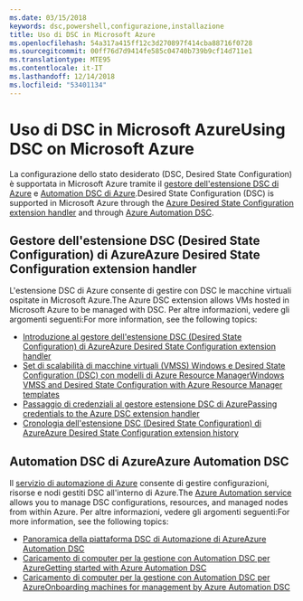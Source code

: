 ```yaml
---
ms.date: 03/15/2018
keywords: dsc,powershell,configurazione,installazione
title: Uso di DSC in Microsoft Azure
ms.openlocfilehash: 54a317a415ff12c3d270897f414cba88716f0728
ms.sourcegitcommit: 00ff76d7d9414fe585c04740b739b9cf14d711e1
ms.translationtype: MTE95
ms.contentlocale: it-IT
ms.lasthandoff: 12/14/2018
ms.locfileid: "53401134"
---
```

# <a name="using-dsc-on-microsoft-azure"></a><span data-ttu-id="46772-103">Uso di DSC in Microsoft Azure</span><span class="sxs-lookup"><span data-stu-id="46772-103">Using DSC on Microsoft Azure</span></span>

<span data-ttu-id="46772-104">La configurazione dello stato desiderato (DSC, Desired State Configuration) è supportata in Microsoft Azure tramite il [gestore dell'estensione DSC di Azure](/azure/virtual-machines/extensions/dsc-overview) e [Automation DSC di Azure](/azure/automation/automation-dsc-overview).</span><span class="sxs-lookup"><span data-stu-id="46772-104">Desired State Configuration (DSC) is supported in Microsoft Azure through the [Azure Desired State Configuration extension handler](/azure/virtual-machines/extensions/dsc-overview) and through [Azure Automation DSC](/azure/automation/automation-dsc-overview).</span></span>

## <a name="azure-desired-state-configuration-extension-handler"></a><span data-ttu-id="46772-105">Gestore dell'estensione DSC (Desired State Configuration) di Azure</span><span class="sxs-lookup"><span data-stu-id="46772-105">Azure Desired State Configuration extension handler</span></span>

<span data-ttu-id="46772-106">L'estensione DSC di Azure consente di gestire con DSC le macchine virtuali ospitate in Microsoft Azure.</span><span class="sxs-lookup"><span data-stu-id="46772-106">The Azure DSC extension allows VMs hosted in Microsoft Azure to be managed with DSC.</span></span>
<span data-ttu-id="46772-107">Per altre informazioni, vedere gli argomenti seguenti:</span><span class="sxs-lookup"><span data-stu-id="46772-107">For more information, see the following topics:</span></span>

- [<span data-ttu-id="46772-108">Introduzione al gestore dell'estensione DSC (Desired State Configuration) di Azure</span><span class="sxs-lookup"><span data-stu-id="46772-108">Azure Desired State Configuration extension handler</span></span>](/azure/virtual-machines/extensions/dsc-overview)
- [<span data-ttu-id="46772-109">Set di scalabilità di macchine virtuali (VMSS) Windows e Desired State Configuration (DSC) con modelli di Azure Resource Manager</span><span class="sxs-lookup"><span data-stu-id="46772-109">Windows VMSS and Desired State Configuration with Azure Resource Manager templates</span></span>](/azure/virtual-machines/extensions/dsc-template)
- [<span data-ttu-id="46772-110">Passaggio di credenziali al gestore estensione DSC di Azure</span><span class="sxs-lookup"><span data-stu-id="46772-110">Passing credentials to the Azure DSC extension handler</span></span>](/azure/virtual-machines/extensions/dsc-credentials)
- [<span data-ttu-id="46772-111">Cronologia dell'estensione DSC (Desired State Configuration) di Azure</span><span class="sxs-lookup"><span data-stu-id="46772-111">Azure Desired State Configuration extension history</span></span>](azureDscexthistory.md)

## <a name="azure-automation-dsc"></a><span data-ttu-id="46772-112">Automation DSC di Azure</span><span class="sxs-lookup"><span data-stu-id="46772-112">Azure Automation DSC</span></span>

<span data-ttu-id="46772-113">Il [servizio di automazione di Azure](https://azure.microsoft.com/en-us/services/automation/) consente di gestire configurazioni, risorse e nodi gestiti DSC all'interno di Azure.</span><span class="sxs-lookup"><span data-stu-id="46772-113">The [Azure Automation service](https://azure.microsoft.com/en-us/services/automation/) allows you to manage DSC configurations, resources, and managed nodes from within Azure.</span></span> <span data-ttu-id="46772-114">Per altre informazioni, vedere gli argomenti seguenti:</span><span class="sxs-lookup"><span data-stu-id="46772-114">For more information, see the following topics:</span></span>

- [<span data-ttu-id="46772-115">Panoramica della piattaforma DSC di Automazione di Azure</span><span class="sxs-lookup"><span data-stu-id="46772-115">Azure Automation DSC</span></span>](/azure/automation/automation-dsc-overview)
- [<span data-ttu-id="46772-116">Caricamento di computer per la gestione con Automation DSC per Azure</span><span class="sxs-lookup"><span data-stu-id="46772-116">Getting started with Azure Automation DSC</span></span>](/azure/automation/automation-dsc-getting-started)
- [<span data-ttu-id="46772-117">Caricamento di computer per la gestione con Automation DSC per Azure</span><span class="sxs-lookup"><span data-stu-id="46772-117">Onboarding machines for management by Azure Automation DSC</span></span>](/azure/automation/automation-dsc-onboarding)